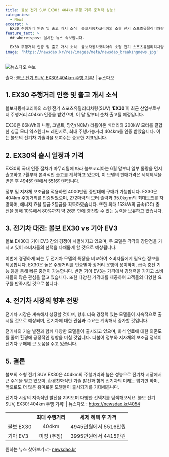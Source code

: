 ```yaml
---
title: 볼보 전기 SUV EX30! 404km 주행 기록 충격적 성능!
categories:
  - News
excerpt: >
  EX30 주행거리 인증 및 출고 개시 소식  볼보자동차코리아의 소형 전기 스포츠유틸리티차량(SUV) ‘EX3…
feature_text: >
  ## whereispost 실시간 뉴스 속보입니다.

  EX30 주행거리 인증 및 출고 개시 소식  볼보자동차코리아의 소형 전기 스포츠유틸리티차량(SUV) ‘EX3…
image: 'https://newsdao.kr/res/images/meta/newsdao_breakingnews.jpg'
---
```


![뉴스다오 속보](https://newsdao.kr/res/images/meta/newsdao_breakingnews.jpg)

<p>출처: <a href="https://newsdao.kr/4054" rel="dofollow">볼보 전기 SUV, EX30! 404km 주행 기록!</a> | 뉴스다오</p>

<h2 data-ke-size="size26">1. EX30 주행거리 인증 및 출고 개시 소식</h2>
볼보자동차코리아의 소형 전기 스포츠유틸리티차량(SUV) ‘<b>EX30</b>’이 최근 산업부로부터 주행거리 404km 인증을 받았으며, 이 달 말부터 순차 출고될 예정입니다.
<p data-ke-size="size16">EX30은 66kWh의 니켈, 코발트, 망간(NCM) 리튬이온 배터리와 200kW 모터를 결합한 싱글 모터 익스텐디드 레인지로, 최대 주행가능거리 404km를 인증 받았습니다. 이는 볼보의 전기차 기술력을 보여주는 중요한 지표입니다.</p>

<h2 data-ke-size="size26">2. EX30의 출시 일정과 가격</h2>
EX30의 국내 인증 절차가 마무리됨에 따라 볼보코리아는 6월 말부터 일부 물량을 먼저 출고하고 7월부터 본격적인 출고를 계획하고 있으며, 이 모델의 판매가격은 세제혜택을 받은 후 4945만원에서 5516만원입니다.
<p data-ke-size="size16">정부 및 지자체 보조금을 적용하면 4000만원 중반대에 구매가 가능합니다. EX30은 404km 주행거리를 인증받았으며, 272마력의 모터 출력과 35.0kg·m의 최대토크를 자랑하며, 에너지 효율 등급 2등급을 획득하였습니다. 또한 최대 153kW의 급속(DC) 충전을 통해 10%에서 80%까지 약 26분 만에 충전할 수 있는 능력을 보유하고 있습니다.</p>

<h2 data-ke-size="size26">3. 전기차 대전: 볼보 EX30 vs 기아 EV3</h2>
볼보 EX30과 기아 EV3 간의 경쟁이 치열해지고 있으며, 두 모델은 각각의 장단점을 가지고 있어 소비자들의 선택을 다채롭게 할 것으로 예상됩니다.
<p data-ke-size="size16">이번에 경쟁하게 되는 두 전기차 모델의 특징을 비교하여 소비자들에게 필요한 정보를 제공합니다. EX30은 높은 주행거리를 인증받아 장거리 운행이 용이하며, 급속 충전 기능 등을 통해 빠른 충전이 가능합니다. 반면 기아 EV3는 가격에서 경쟁력을 가지고 소비자들의 많은 관심을 끌고 있습니다. 또한 다양한 가격대를 제공하여 고객들의 다양한 요구를 만족시킬 것으로 봅니다.</p>

<h2 data-ke-size="size26">4. 전기차 시장의 향후 전망</h2>
전기차 시장은 계속해서 성장할 것이며, 향후 더욱 경쟁력 있는 모델들이 지속적으로 출시될 것으로 예상되며, 전기차에 대한 관심과 수요는 계속해서 증가할 것입니다.
<p data-ke-size="size16">전기차의 기술 발전과 함께 다양한 모델들이 출시되고 있으며, 화석 연료에 대한 의존도를 줄여 환경에 긍정적인 영향을 미칠 것입니다. 더불어 정부와 지자체의 보조금 정책이 전기차 구매에 큰 도움을 주고 있습니다.</p>

<h2 data-ke-size="size26">5. 결론</h2>
볼보의 소형 전기 SUV EX30은 404km의 주행거리와 높은 성능으로 전기차 시장에서 큰 주목을 받고 있으며, 환경친화적인 기술 발전과 함께 전기차의 미래는 밝기만 하며, 앞으로도 더 많은 흥미로운 모델들이 출시되기를 기대해봅니다.
<p data-ke-size="size16">전기차 시장의 지속적인 발전을 지켜보며 다양한 선택지를 탐색해보세요. 볼보 전기 SUV, EX30! 404km 주행 기록! | 뉴스다오 : <a href="https://newsdao.kr/4054">https://newsdao.kr/4054</a></p>

<table>
  <tr>
    <td style="text-align: center; height: 17px;"><b></b></td>
    <td style="text-align: center; height: 17px;"><b>최대 주행거리</b></td>
    <td style="text-align: center; height: 17px;"><b>세제 혜택 후 가격</b></td>
  </tr>
  <tr>
    <td style="text-align: left; height: 17px;">볼보 EX30</td>
    <td style="text-align: center; height: 17px;">404km</td>
    <td style="text-align: center; height: 17px;">4945만원에서 5516만원</td>
  </tr>
  <tr>
    <td style="text-align: left; height: 17px;">기아 EV3</td>
    <td style="text-align: center; height: 17px;">미정 (추정)</td>
    <td style="text-align: center; height: 17px;">3995만원에서 4415만원</td>
  </tr>
</table> 

원하는 뉴스 찾아보기 👉 <a href="https://newsdao.kr" rel="dofollow">newsdao.kr</a>


